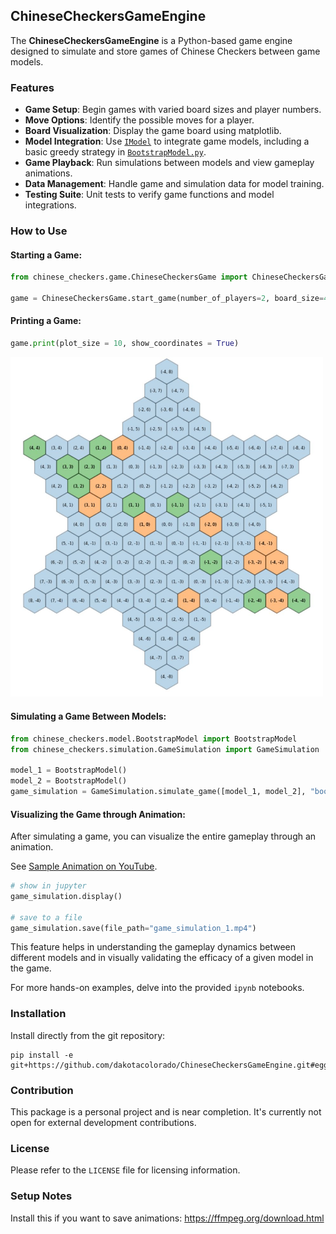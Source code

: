 ## ChineseCheckersGameEngine

The **ChineseCheckersGameEngine** is a Python-based game engine designed to simulate and store games of Chinese Checkers between game models. 

### Features

- **Game Setup**: Begin games with varied board sizes and player numbers.
- **Move Options**: Identify the possible moves for a player.
- **Board Visualization**: Display the game board using matplotlib.
- **Model Integration**: Use [`IModel`](src/chinese_checker_game/model/IModel.py) to integrate game models, including a basic greedy strategy in [`BootstrapModel.py`](src/chinese_checker_game/model/BootstrapModel.py).
- **Game Playback**: Run simulations between models and view gameplay animations.
- **Data Management**: Handle game and simulation data for model training.
- **Testing Suite**: Unit tests to verify game functions and model integrations.

### How to Use

#### Starting a Game:

```python
from chinese_checkers.game.ChineseCheckersGame import ChineseCheckersGame

game = ChineseCheckersGame.start_game(number_of_players=2, board_size=4)
```

#### Printing a Game: 
```python
game.print(plot_size = 10, show_coordinates = True)
```

<p float="center">
  <img src="/images/game_screenshot.JPG?raw=true" width="500" />
</p>

#### Simulating a Game Between Models:

```python
from chinese_checkers.model.BootstrapModel import BootstrapModel
from chinese_checkers.simulation.GameSimulation import GameSimulation

model_1 = BootstrapModel()
model_2 = BootstrapModel()
game_simulation = GameSimulation.simulate_game([model_1, model_2], "bootstrap_model", "1.0")
```

#### Visualizing the Game through Animation:

After simulating a game, you can visualize the entire gameplay through an animation.

See [Sample Animation on YouTube](https://www.youtube.com/shorts/5G_hqv_NYUs).

```python
# show in jupyter
game_simulation.display()

# save to a file
game_simulation.save(file_path="game_simulation_1.mp4")
```

This feature helps in understanding the gameplay dynamics between different models and in visually validating the efficacy of a given model in the game.

For more hands-on examples, delve into the provided `ipynb` notebooks.

### Installation

Install directly from the git repository:
```
pip install -e git+https://github.com/dakotacolorado/ChineseCheckersGameEngine.git#egg=chinese_checkers
```

### Contribution

This package is a personal project and is near completion. It's currently not open for external development contributions.

### License

Please refer to the `LICENSE` file for licensing information.

### Setup Notes
Install this if you want to save animations:
https://ffmpeg.org/download.html